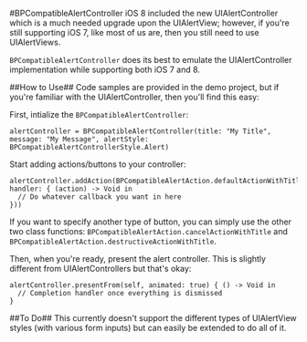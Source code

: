 #BPCompatibleAlertController
iOS 8 included the new UIAlertController which is a much needed upgrade upon the UIAlertView; however, if you're still supporting iOS 7, like most of us are, then you still need to use UIAlertViews.

`BPCompatibleAlertController` does its best to emulate the UIAlertController implementation while supporting both iOS 7 and 8.

##How to Use##
Code samples are provided in the demo project, but if you're familiar with the UIAlertController, then you'll find this easy:

First, intialize the `BPCompatibleAlertController`:
```
alertController = BPCompatibleAlertController(title: "My Title", message: "My Message", alertStyle: BPCompatibleAlertControllerStyle.Alert)
```

Start adding actions/buttons to your controller:
```
alertController.addAction(BPCompatibleAlertAction.defaultActionWithTitle("Default", handler: { (action) -> Void in
  // Do whatever callback you want in here
}))
```
If you want to specify another type of button, you can simply use the other two class functions: `BPCompatibleAlertAction.cancelActionWithTitle` and `BPCompatibleAlertAction.destructiveActionWithTitle`.

Then, when you're ready, present the alert controller. This is slightly different from UIAlertControllers but that's okay:
```
alertController.presentFrom(self, animated: true) { () -> Void in
  // Completion handler once everything is dismissed
}
```

##To Do##
This currently doesn't support the different types of UIAlertView styles (with various form inputs) but can easily be extended to do all of it.
